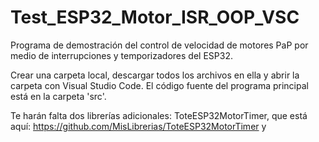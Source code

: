 # Test_ESP32_Motor_ISR_OOP_VSC
Programa de demostración del control de velocidad de motores PaP por medio de interrupciones y temporizadores del ESP32.

Crear una carpeta local, descargar todos los archivos en ella y abrir la carpeta con Visual Studio Code. 
El código fuente del programa principal está en la carpeta 'src'. 

Te harán falta dos librerías adicionales: ToteESP32MotorTimer, que está aquí: https://github.com/MisLibrerias/ToteESP32MotorTimer y 
